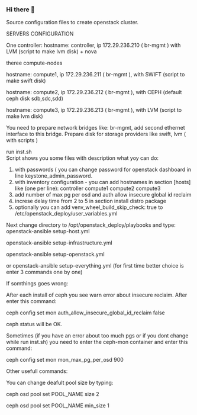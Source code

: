 ### Hi there 👋

Source configuration files to create openstack cluster.

SERVERS CONFIGURATION

One controller: 
hostname: controller, 
ip 172.29.236.210 (  br-mgmt ) 
with LVM (script to make lvm disk) + nova

theree compute-nodes

hostname: compute1, 
ip 172.29.236.211 (  br-mgmt ), 
with SWIFT (script to make swift disk)

hostname: compute2, 
ip 172.29.236.212 (  br-mgmt ), 
with CEPH (default ceph disk sdb,sdc,sdd)

hostname: compute3, 
ip 172.29.236.213 (  br-mgmt ), 
with LVM (script to make lvm disk)

You need to prepare network bridges like: br-mgmt, add second ethernet interface to this bridge.
Prepare disk for storage providers like swift, lvm ( with scripts )

run inst.sh   
Script shows you some files with description what yoy can do: 
1. with passwords ( you can change password for openstack dashboard in line keystone_admin_password.
2. with inventory configuration - you can add hostnames in section [hosts] like (one per line): 
controller
compute1
compute2
compute3
3. add number of max pg per osd and auth allow insecure global id reclaim
4. increse delay time from 2 to 5 in section install distro package
5. optionally you can add venv_wheel_build_skip_check: true to /etc/openstack_deploy/user_variables.yml

Next change directory to /opt/openstack_deploy/playbooks
and type: openstack-ansible setup-host.yml

openstack-ansible setup-infrastructure.yml

openstack-ansible setup-openstack.yml

or openstack-ansible setup-everything.yml (for first time better choice is enter 3 commands one by one)

If somthings goes wrong:

After each install of ceph you see warn error about insecure reclaim. After enter this command:

ceph config set mon auth_allow_insecure_global_id_reclaim false

ceph status will be OK.


Sometimes (if you have an error about too much pgs or if you dont change while run inst.sh) you need to enter the ceph-mon container and enter this command:

ceph config set mon mon_max_pg_per_osd 900


Other usefull commands:

You can change deafult pool size by typing:

ceph osd pool set POOL_NAME size 2

ceph osd pool set POOL_NAME min_size 1
